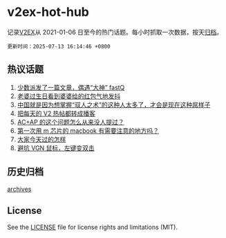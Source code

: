 # v2ex-hot-hub

 记录[V2EX](https://www.v2ex.com/)从 2021-01-06 日至今的热门话题。每小时抓取一次数据，按天[归档](archives)。

`更新时间：2025-07-13 16:14:46 +0800`

## 热议话题

1. [少数派发了一篇文章，偶遇“大神” fastQ](https://www.v2ex.com/t/1144850)
1. [老婆过生日看到婆婆给的红包气地发抖](https://www.v2ex.com/t/1144884)
1. [中国就是因为想掌握“驭人之术”的这种人太多了，才会是现在这种屌样子](https://www.v2ex.com/t/1144819)
1. [把每天的 V2 热帖都转成播客](https://www.v2ex.com/t/1144851)
1. [AC+AP 的这个问题怎么从来没人提过？](https://www.v2ex.com/t/1144799)
1. [第一次用 m 芯片的 macbook 有需要注意的地方吗？](https://www.v2ex.com/t/1144810)
1. [大家今天过的怎样](https://www.v2ex.com/t/1144807)
1. [避坑 VGN 鼠标，左键变双击](https://www.v2ex.com/t/1144879)

## 历史归档

[archives](archives)

## License

See the [LICENSE](LICENSE) file for license rights and limitations (MIT).
